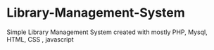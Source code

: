 # Library-Management-System
Simple Library Management System created with mostly PHP, Mysql, HTML, CSS , javascript
